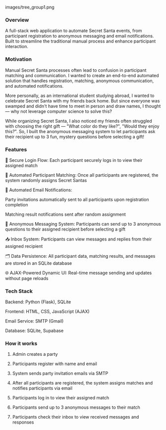 images/tree_group1.png

### Overview

A full-stack web application to automate Secret Santa events, from participant registration to anonymous messaging and email notifications. Built to streamline the traditional manual process and enhance participant interaction.

### Motivation

Manual Secret Santa processes often lead to confusion in participant matching and communication. I wanted to create an end-to-end automated solution that handles registration, matching, anonymous communication, and automated notifications.

More personally, as an international student studying abroad, I wanted to celebrate Secret Santa with my friends back home. But since everyone was swamped and didn't have time to meet in person and draw names, I thought — why not leverage computer science to solve this?

While organizing Secret Santa, I also noticed my friends often struggled with choosing the right gift — "What color do they like?", "Would they enjoy this?". So, I built the anonymous messaging system to let participants ask their recipient up to 3 fun, mystery questions before selecting a gift!

### Features

🔐 Secure Login Flow: Each participant securely logs in to view their assigned match

🧩 Automated Participant Matching: Once all participants are registered, the system randomly assigns Secret Santas

📩 Automated Email Notifications:

Party invitations automatically sent to all participants upon registration completion

Matching result notifications sent after random assignment

💬 Anonymous Messaging System: Participants can send up to 3 anonymous questions to their assigned recipient before selecting a gift

📥 Inbox System: Participants can view messages and replies from their assigned recipient

🗂️ Data Persistence: All participant data, matching results, and messages are stored in an SQLite database

🌐 AJAX-Powered Dynamic UI: Real-time message sending and updates without page reloads


### Tech Stack

Backend: Python (Flask), SQLite

Frontend: HTML, CSS, JavaScript (AJAX)

Email Service: SMTP (Gmail)

Database: SQLite, Supabase


### How it works

1. Admin creates a party

2. Participants register with name and email

3. System sends party invitation emails via SMTP

4. After all participants are registered, the system assigns matches and notifies participants via email

5. Participants log in to view their assigned match

6. Participants send up to 3 anonymous messages to their match

7. Participants check their inbox to view received messages and responses

